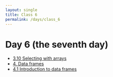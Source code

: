 ```yaml
---
layout: single
title: Class 6
permalink: /days/class_6
---
```


# Day 6 (the seventh day)

* [3.10 Selecting with arrays](../chapters/03/array_indexing)
* [4. Data frames](../chapters/04/data_frames)
* [4.1 Introduction to data frames](../chapters/04/data_frame_intro)

